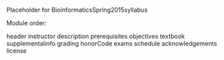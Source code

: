Placeholder for BioinformaticsSpring2015syllabus

Module order:

header
instructor
description
prerequisites
objectives
textbook
supplementalinfo
grading
honorCode
exams
schedule
acknowledgements
license
